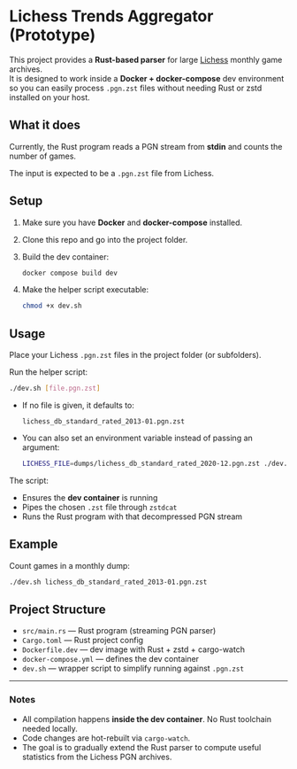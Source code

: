 # Lichess Trends Aggregator (Prototype)

This project provides a **Rust-based parser** for large [Lichess](https://database.lichess.org/) monthly game archives.  
It is designed to work inside a **Docker + docker-compose** dev environment so you can easily process `.pgn.zst` files without needing Rust or zstd installed on your host.

## What it does

Currently, the Rust program reads a PGN stream from **stdin** and counts the number of games.

The input is expected to be a `.pgn.zst` file from Lichess.

## Setup

1. Make sure you have **Docker** and **docker-compose** installed.
2. Clone this repo and go into the project folder.
3. Build the dev container:

   ```bash
   docker compose build dev
   ```

4. Make the helper script executable:

   ```bash
   chmod +x dev.sh
   ```

## Usage

Place your Lichess `.pgn.zst` files in the project folder (or subfolders).

Run the helper script:

```bash
./dev.sh [file.pgn.zst]
```

- If no file is given, it defaults to:
  ```
  lichess_db_standard_rated_2013-01.pgn.zst
  ```
- You can also set an environment variable instead of passing an argument:

  ```bash
  LICHESS_FILE=dumps/lichess_db_standard_rated_2020-12.pgn.zst ./dev.sh
  ```

The script:
- Ensures the **dev container** is running
- Pipes the chosen `.zst` file through `zstdcat`
- Runs the Rust program with that decompressed PGN stream

## Example

Count games in a monthly dump:

```bash
./dev.sh lichess_db_standard_rated_2013-01.pgn.zst
```

## Project Structure

- `src/main.rs` — Rust program (streaming PGN parser)
- `Cargo.toml` — Rust project config
- `Dockerfile.dev` — dev image with Rust + zstd + cargo-watch
- `docker-compose.yml` — defines the dev container
- `dev.sh` — wrapper script to simplify running against `.pgn.zst`

---

### Notes

- All compilation happens **inside the dev container**. No Rust toolchain needed locally.
- Code changes are hot-rebuilt via `cargo-watch`.
- The goal is to gradually extend the Rust parser to compute useful statistics from the Lichess PGN archives.

